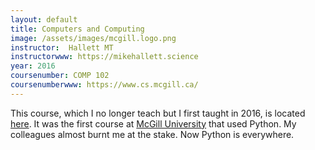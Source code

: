 ```yaml
---
layout: default
title: Computers and Computing
image: /assets/images/mcgill.logo.png
instructor:  Hallett MT
instructorwww: https://mikehallett.science
year: 2016
coursenumber: COMP 102
coursenumberwww: https://www.cs.mcgill.ca/
---
```


This course, which I no longer teach but I first taught in 2016, is located [here](http://www.bci.mcgill.ca/cs102). It was the first course at [McGill University](https://www.cs.mcgill.ca/) that used Python. My colleagues almost burnt me at the stake. Now Python is everywhere. 
